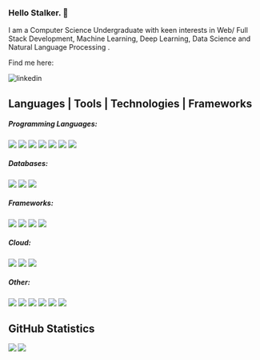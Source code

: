 ### Hello Stalker.  👋

I am a Computer Science Undergraduate with keen interests in Web/ Full Stack Development, Machine Learning, Deep Learning, Data Science and Natural Language Processing .</br>

Find me here:</br>

[<img align="left" alt="linkedin" src="https://img.shields.io/badge/LinkedIn-0077B5?style=plastic&logo=linkedin&logoColor=white" />][1]

<!-- Links -->
[1]: https://www.linkedin.com/in/lalinda-udurawana-574292170/
</br>

## Languages | Tools | Technologies | Frameworks
##### Programming Languages:
<img src="https://img.shields.io/badge/Java-ED8B00?style=flat&logo=java&logoColor=white"/> <img src="https://img.shields.io/badge/JavaScript-323330?style=flat&logo=javascript&logoColor=F7DF1E"/> <img src="https://img.shields.io/badge/Python-3776AB?style=flat&logo=python&logoColor=white"/> <img src="https://img.shields.io/badge/C-00599C?style=flat&logo=c&logoColor=white"/> <img src="https://img.shields.io/badge/C%2B%2B-00599C?style=flat&logo=c%2B%2B&logoColor=white"/> <img src="https://img.shields.io/badge/scala-%23DC322F.svg?style=plastic&logo=scala&logoColor=white"/> <img src="https://img.shields.io/badge/typescript-%23007ACC.svg?style=plastic&logo=typescript&logoColor=white"/></br>

##### Databases:
<img src="https://img.shields.io/badge/MySQL-005C84?style=flat&logo=mysql&logoColor=white"/> <img src="https://img.shields.io/badge/MongoDB-4EA94B?style=flat&logo=mongodb&logoColor=white"/> <img src="https://img.shields.io/badge/redis-%23DD0031.svg?style=plastic&logo=redis&logoColor=white"/> </br>

##### Frameworks:
<img src="https://img.shields.io/badge/Node.js-339933?style=flat&logo=nodedotjs&logoColor=white"/> <img src="https://img.shields.io/badge/Express.js-000000?style=flat&logo=express&logoColor=white"/> <img src="https://img.shields.io/badge/React-20232A?style=flat&logo=react&logoColor=61DAFB"/> <img src="https://img.shields.io/badge/Angular-DD0031?style=flat&logo=angular&logoColor=white"/>  </br>

##### Cloud:
<img src="https://img.shields.io/badge/AWS-%23FF9900.svg?style=plastic&logo=amazon-aws&logoColor=white"/> <img src="https://img.shields.io/badge/GoogleCloud-%234285F4.svg?style=plastic&logo=google-cloud&logoColor=white"/> <img src="https://img.shields.io/badge/firebase-ffca28?style=flat&logo=firebase&logoColor=black"/> </br>

##### Other:
<img src="https://img.shields.io/badge/confluence-%23172BF4.svg?style=plastic&logo=confluence&logoColor=white"/> <img src="https://img.shields.io/badge/jira-%230A0FFF.svg?style=plastic&logo=jira&logoColor=white"/> <img src="https://img.shields.io/badge/Postman-FF6C37?style=plastic&logo=postman&logoColor=white"/> <img src="https://img.shields.io/badge/-Swagger-%23Clojure?style=plastic&logo=swagger&logoColor=white"/> <img src="https://img.shields.io/badge/Trello-%23026AA7.svg?style=plastic&logo=Trello&logoColor=white"/> <img src="https://img.shields.io/badge/figma-%23F24E1E.svg?style=plastic&logo=figma&logoColor=white"/> </br>

## GitHub Statistics
<a href="https://github.com/anuraghazra/github-readme-stats">
  <img align="left" src="https://github-readme-stats.vercel.app/api?username=Nawinjith&show_icons=true&theme=dark" />
</a> 
<a href="https://github.com/anuraghazra/convoychat">
  <img align="left" src="https://github-readme-streak-stats.herokuapp.com/?user=Nawinjith&show_icons=true&theme=dark"/>
</a>
<!--
**Nawinjith/Nawinjith** is a ✨ _special_ ✨ repository because its `README.md` (this file) appears on your GitHub profile.

Here are some ideas to get you started:

- 🔭 I’m currently working on ...
- 🌱 I’m currently learning ...
- 👯 I’m looking to collaborate on ...
- 🤔 I’m looking for help with ...
- 💬 Ask me about ...
- 📫 How to reach me: ...
- 😄 Pronouns: ...
- ⚡ Fun fact: ...
-->
